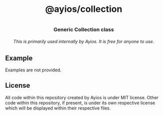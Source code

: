 <div align="center">
    <h1>@ayios/collection<h1>
    <h3><b>Generic Collection class</b></h3>
    <h6>This is primarily used internally by Ayios. It is free for anyone to use.</h6>
</div>

## Example
Examples are not provided.

## License
All code within this repository created by Ayios is under MIT license. Other code within this repository, if present, is under its own respective license which will be displayed within their respective files.